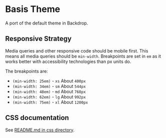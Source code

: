 # Basis Theme
A port of the default theme in Backdrop.

## Responsive Strategy
Media queries and other responsive code should be mobile first. This means all
media queries should be `min-width`. Breakpoints are set in `em` as it works
better with accessibility technologies than px units do.

The breakpoints are:
* `(min-width: 25em)` - `xs` About `400px`
* `(min-width: 34em)` - `sm` About `544px`
* `(min-width: 48em)` - `md` About `768px`
* `(min-width: 62em)` - `lg` About `992px`
* `(min-width: 75em)` - `xl` About `1200px`

## CSS documentation
See [README.md in css directory](css/README.md).
